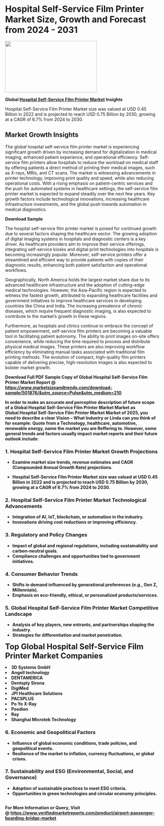 <H1>Hospital Self-Service Film Printer Market Size, Growth and Forecast from 2024 - 2031</H1><img class="aligncenter size-medium wp-image-584254" src="https://thirdeyenews.in/wp-content/uploads/2024/09/Global-Market-Research-300x168.jpeg" alt="" width="300" height="168" /><p><strong>Global&nbsp;<a href="https://www.marketsizeandtrends.com/download-sample/501876/&amp;utm_source=Pulse&amp;utm_medium=210">Hospital Self-Service Film Printer Market</a> Insights</strong></p><p>Hospital Self-Service Film Printer Market size was valued at USD 0.45 Billion in 2022 and is projected to reach USD 0.75 Billion by 2030, growing at a CAGR of 6.7% from 2024 to 2030.</p><p><h2>Market Growth Insights</h2> <p>The global hospital self-service film printer market is experiencing significant growth driven by increasing demand for digitalization in medical imaging, enhanced patient experience, and operational efficiency. Self-service film printers allow hospitals to reduce the workload on medical staff by offering patients a direct method of printing their medical images, such as X-rays, MRIs, and CT scans. The market is witnessing advancements in printer technology, improving print quality and speed, while also reducing operational costs. With a rising emphasis on patient-centric services and the push for automated systems in healthcare settings, the self-service film printer market is expected to expand steadily over the next few years. Key growth factors include technological innovations, increasing healthcare infrastructure investments, and the global push towards automation in medical diagnostics.</p> <p><strong>Download Sample</strong></p> <p>The hospital self-service film printer market is poised for continued growth due to several factors shaping the healthcare sector. The growing adoption of digital imaging systems in hospitals and diagnostic centers is a key driver. As healthcare providers aim to improve their service offerings, integrating self-service kiosks and digital print technologies into hospitals is becoming increasingly popular. Moreover, self-service printers offer a streamlined and efficient way to provide patients with copies of their diagnostic results, enhancing both patient satisfaction and operational workflows.</p> <p>Geographically, North America holds the largest market share due to its advanced healthcare infrastructure and the adoption of cutting-edge medical technologies. However, the Asia-Pacific region is expected to witness the fastest growth, attributed to expanding healthcare facilities and government initiatives to improve healthcare services in developing countries like China and India. The increasing prevalence of chronic diseases, which require frequent diagnostic imaging, is also expected to contribute to the market’s growth in these regions.</p> <p>Furthermore, as hospitals and clinics continue to embrace the concept of patient empowerment, self-service film printers are becoming a valuable tool in facilitating patient autonomy. The ability to print images on-site offers convenience, while reducing the time required to process and distribute physical medical images. These printers are also improving workflow efficiency by eliminating manual tasks associated with traditional film printing methods. The evolution of compact, high-quality film printers capable of delivering precise, high-resolution images is also expected to bolster market growth.</p> <p><strong></p><p><span class=""><strong>Download Full PDF Sample Copy of Global Hospital Self-Service Film Printer Market Report</strong> @ <a href="https://www.marketsizeandtrends.com/download-sample/501876/&amp;utm_source=Pulse&amp;utm_medium=210" target="_blank">https://www.marketsizeandtrends.com/download-sample/501876/&amp;utm_source=Pulse&amp;utm_medium=210</a></span></p><p>In order to make an accurate and perceptive description of future scope of a Global&nbsp;Hospital Self-Service Film Printer Market Market as Global&nbsp;Hospital Self-Service Film Printer Market Market of 2025, you need to describe a clear Vision &ndash; What Industry or Linda can you think of for example: Quote from a Technology, healthcare, automotive, renewable energy, name the market you are Reffering to. However, some general trends and factors usually impact market reports and their future outlook include:</p><h3>1.&nbsp;<strong>Hospital Self-Service Film Printer Market Growth Projections</strong></h3><ul><li>Examine market size trends, revenue estimates and CAGR (Compounded Annual Growth Rate) projections.</li><li><p>Hospital Self-Service Film Printer Market size was valued at USD 0.45 Billion in 2022 and is projected to reach USD 0.75 Billion by 2030, growing at a CAGR of 6.7% from 2024 to 2030.</p></li></ul><h3>2.&nbsp;<strong>Hospital Self-Service Film Printer Market Technological Advancements</strong></h3><ul><li>Integration of AI, IoT, blockchain, or automation in the industry.</li><li>Innovations driving cost reductions or improving efficiency.</li></ul><h3>3.&nbsp;<strong>Regulatory and Policy Changes</strong></h3><ul><li>Impact of global and regional regulations, including sustainability and carbon-neutral goals.</li><li>Compliance challenges and opportunities tied to government initiatives.</li></ul><h3>4.&nbsp;<strong>Consumer Behavior Trends</strong></h3><ul><li>Shifts in demand influenced by generational preferences (e.g., Gen Z, Millennials).</li><li>Emphasis on eco-friendly, ethical, or personalized products/services.</li></ul><h3>5.&nbsp;<strong>Global Hospital Self-Service Film Printer Market Competitive Landscape</strong></h3><ul><li>Analysis of key players, new entrants, and partnerships shaping the industry.</li><li>Strategies for differentiation and market penetration.</li></ul><p data-pm-slice="1 1 []"><span style="color: inherit; font-family: inherit; font-size: 25px;">Top Global Hospital Self-Service Film Printer Market Companies</span></p><div class="" data-test-id=""><p><li>3D Systems GmbH</li><li> Angell technology</li><li> DENTAMERICA</li><li> Dentsply Sirona</li><li> DigiMed</li><li> JPI Healthcare Solutions</li><li> PACSPLUS</li><li> Po Ye X-Ray</li><li> Posdion</li><li> Ray</li><li> Shanghai Microtek Technology</li></p></div><h3>6.&nbsp;<strong>Economic and Geopolitical Factors</strong></h3><ul><li>Influence of global economic conditions, trade policies, and geopolitical events.</li><li>Resilience of the market to inflation, currency fluctuations, or global crises.</li></ul><h3>7.&nbsp;<strong>Sustainability and ESG (Environmental, Social, and Governance)</strong></h3><ul><li>Adoption of sustainable practices to meet ESG criteria.</li><li>Opportunities in green technologies and circular economy principles.</li></ul><h2><strong style="font-size: 14px;">For More Information or Query, Visit @&nbsp;</strong><a style="background-color: #ffffff; font-size: 14px;" href="https://www.marketsizeandtrends.com/report/hospital-self-service-film-printer-market/" target="_blank">https://www.verifiedmarketreports.com/product/airport-passenger-boarding-bridge-market</a></h2>
